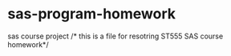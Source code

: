 # sas-program-homework
sas course project
/* this is a file for resotring ST555 SAS course homework*/
